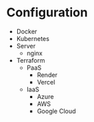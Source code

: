 # Configuration

- Docker
- Kubernetes
- Server
  - nginx
- Terraform
  - PaaS
    - Render
    - Vercel
  - IaaS
    - Azure
    - AWS
    - Google Cloud
